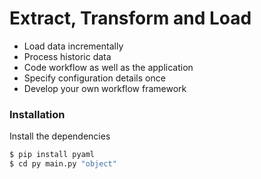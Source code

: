 # Extract, Transform and Load 

- Load data incrementally
- Process historic data
- Code workflow as well as the application
- Specify configuration details once
- Develop your own workflow framework


### Installation


Install the dependencies 

```sh
$ pip install pyaml
$ cd py main.py "object"

```